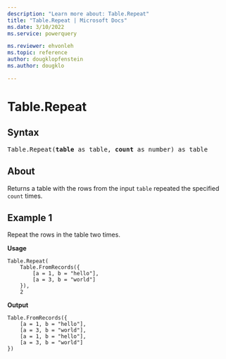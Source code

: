 ```yaml
---
description: "Learn more about: Table.Repeat"
title: "Table.Repeat | Microsoft Docs"
ms.date: 3/10/2022
ms.service: powerquery

ms.reviewer: ehvonleh
ms.topic: reference
author: dougklopfenstein
ms.author: dougklo

---
```

# Table.Repeat

## Syntax

<pre>
Table.Repeat(<b>table</b> as table, <b>count</b> as number) as table  
</pre>
  
## About

Returns a table with the rows from the input `table` repeated the specified `count` times.

## Example 1

Repeat the rows in the table two times.

**Usage**

```powerquery-m
Table.Repeat(
    Table.FromRecords({
        [a = 1, b = "hello"],
        [a = 3, b = "world"]
    }),
    2

```

**Output**

```powerquery-m
Table.FromRecords({
    [a = 1, b = "hello"],
    [a = 3, b = "world"],
    [a = 1, b = "hello"],
    [a = 3, b = "world"]
})
```
